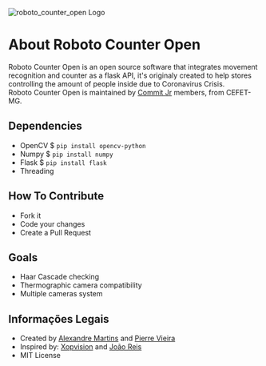 ![roboto_counter_open Logo](https://i.imgur.com/VV25qv0.png)

# About Roboto Counter Open
Roboto Counter Open is an open source software that integrates movement recognition and counter as a flask API, it's originaly created to help stores controlling the amount of people inside due to Coronavirus Crisis.  
Roboto Counter Open is maintained by [Commit Jr](https://www.commitjrdev.com/) members, from CEFET-MG.

## Dependencies

- OpenCV $ `pip install opencv-python`
- Numpy $ `pip install numpy`
- Flask $ `pip install flask`
- Threading

## How To Contribute

- Fork it
- Code your changes
- Create a Pull Request

## Goals

- Haar Cascade checking
- Thermographic camera compatibility
- Multiple cameras system

## Informações Legais

- Created by [Alexandre Martins](https://github.com/Agronault) and [Pierre Vieira](https://github.com/PierreVieira)
- Inspired by: [Xopvision](http://xopvision.pt/) and [João Reis](https://www.youtube.com/channel/UCkZ0WqdJ7igUqBfDZZ1bc1w)
- MIT License 
